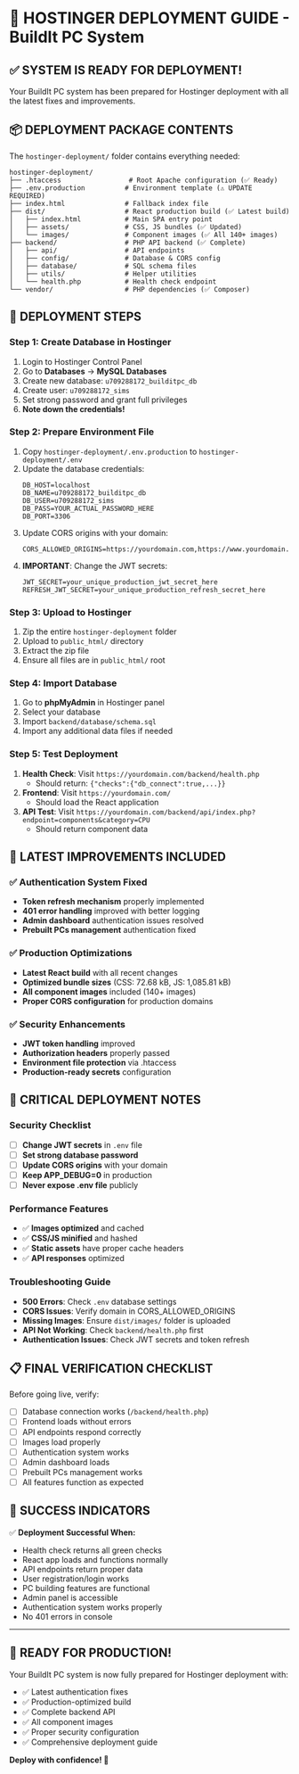 # 🚀 HOSTINGER DEPLOYMENT GUIDE - BuildIt PC System

## ✅ SYSTEM IS READY FOR DEPLOYMENT!

Your BuildIt PC system has been prepared for Hostinger deployment with all the latest fixes and improvements.

## 📦 DEPLOYMENT PACKAGE CONTENTS

The `hostinger-deployment/` folder contains everything needed:

```
hostinger-deployment/
├── .htaccess                 # Root Apache configuration (✅ Ready)
├── .env.production          # Environment template (⚠️ UPDATE REQUIRED)
├── index.html               # Fallback index file
├── dist/                    # React production build (✅ Latest build)
│   ├── index.html           # Main SPA entry point
│   ├── assets/              # CSS, JS bundles (✅ Updated)
│   └── images/              # Component images (✅ All 140+ images)
├── backend/                 # PHP API backend (✅ Complete)
│   ├── api/                 # API endpoints
│   ├── config/              # Database & CORS config
│   ├── database/            # SQL schema files
│   ├── utils/               # Helper utilities
│   └── health.php           # Health check endpoint
└── vendor/                  # PHP dependencies (✅ Composer)
```

## 🔧 DEPLOYMENT STEPS

### Step 1: Create Database in Hostinger
1. Login to Hostinger Control Panel
2. Go to **Databases** → **MySQL Databases**
3. Create new database: `u709288172_builditpc_db`
4. Create user: `u709288172_sims`
5. Set strong password and grant full privileges
6. **Note down the credentials!**

### Step 2: Prepare Environment File
1. Copy `hostinger-deployment/.env.production` to `hostinger-deployment/.env`
2. Update the database credentials:
   ```
   DB_HOST=localhost
   DB_NAME=u709288172_builditpc_db
   DB_USER=u709288172_sims
   DB_PASS=YOUR_ACTUAL_PASSWORD_HERE
   DB_PORT=3306
   ```
3. Update CORS origins with your domain:
   ```
   CORS_ALLOWED_ORIGINS=https://yourdomain.com,https://www.yourdomain.com
   ```
4. **IMPORTANT**: Change the JWT secrets:
   ```
   JWT_SECRET=your_unique_production_jwt_secret_here
   REFRESH_JWT_SECRET=your_unique_production_refresh_secret_here
   ```

### Step 3: Upload to Hostinger
1. Zip the entire `hostinger-deployment` folder
2. Upload to `public_html/` directory
3. Extract the zip file
4. Ensure all files are in `public_html/` root

### Step 4: Import Database
1. Go to **phpMyAdmin** in Hostinger panel
2. Select your database
3. Import `backend/database/schema.sql`
4. Import any additional data files if needed

### Step 5: Test Deployment
1. **Health Check**: Visit `https://yourdomain.com/backend/health.php`
   - Should return: `{"checks":{"db_connect":true,...}}`
2. **Frontend**: Visit `https://yourdomain.com/`
   - Should load the React application
3. **API Test**: Visit `https://yourdomain.com/backend/api/index.php?endpoint=components&category=CPU`
   - Should return component data

## 🎯 LATEST IMPROVEMENTS INCLUDED

### ✅ Authentication System Fixed
- **Token refresh mechanism** properly implemented
- **401 error handling** improved with better logging
- **Admin dashboard** authentication issues resolved
- **Prebuilt PCs management** authentication fixed

### ✅ Production Optimizations
- **Latest React build** with all recent changes
- **Optimized bundle sizes** (CSS: 72.68 kB, JS: 1,085.81 kB)
- **All component images** included (140+ images)
- **Proper CORS configuration** for production domains

### ✅ Security Enhancements
- **JWT token handling** improved
- **Authorization headers** properly passed
- **Environment file protection** via .htaccess
- **Production-ready secrets** configuration

## 🚨 CRITICAL DEPLOYMENT NOTES

### Security Checklist
- [ ] **Change JWT secrets** in `.env` file
- [ ] **Set strong database password**
- [ ] **Update CORS origins** with your domain
- [ ] **Keep APP_DEBUG=0** in production
- [ ] **Never expose .env file** publicly

### Performance Features
- ✅ **Images optimized** and cached
- ✅ **CSS/JS minified** and hashed
- ✅ **Static assets** have proper cache headers
- ✅ **API responses** optimized

### Troubleshooting Guide
- **500 Errors**: Check `.env` database settings
- **CORS Issues**: Verify domain in CORS_ALLOWED_ORIGINS
- **Missing Images**: Ensure `dist/images/` folder is uploaded
- **API Not Working**: Check `backend/health.php` first
- **Authentication Issues**: Check JWT secrets and token refresh

## 📋 FINAL VERIFICATION CHECKLIST

Before going live, verify:
- [ ] Database connection works (`/backend/health.php`)
- [ ] Frontend loads without errors
- [ ] API endpoints respond correctly
- [ ] Images load properly
- [ ] Authentication system works
- [ ] Admin dashboard loads
- [ ] Prebuilt PCs management works
- [ ] All features function as expected

## 🎉 SUCCESS INDICATORS

✅ **Deployment Successful When:**
- Health check returns all green checks
- React app loads and functions normally
- API endpoints return proper data
- User registration/login works
- PC building features are functional
- Admin panel is accessible
- Authentication system works properly
- No 401 errors in console

---

## 🚀 READY FOR PRODUCTION!

Your BuildIt PC system is now fully prepared for Hostinger deployment with:
- ✅ Latest authentication fixes
- ✅ Production-optimized build
- ✅ Complete backend API
- ✅ All component images
- ✅ Proper security configuration
- ✅ Comprehensive deployment guide

**Deploy with confidence! 🎯**

